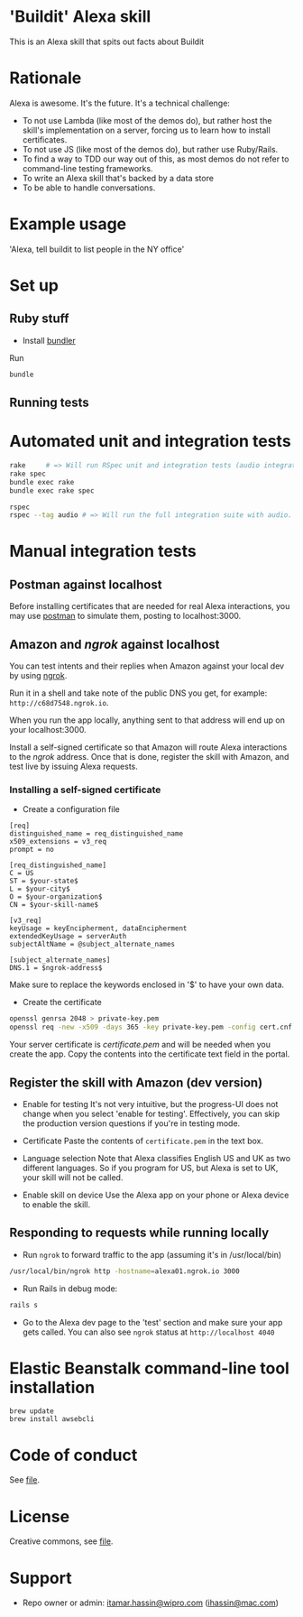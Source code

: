 # 'Buildit' Alexa skill

This is an Alexa skill that spits out facts about Buildit

# Rationale

Alexa is awesome. It's the future. It's a technical challenge:

* To not use Lambda (like most of the demos do), but rather host the skill's implementation on a server, forcing us to learn how to install certificates.
* To not use JS (like most of the demos do), but rather use Ruby/Rails.
* To find a way to TDD our way out of this, as most demos do not refer to command-line testing frameworks.
* To write an Alexa skill that's backed by a data store
* To be able to handle conversations.

# Example usage

'Alexa, tell buildit to list people in the NY office'

# Set up

## Ruby stuff

* Install [bundler](http://bundler.io)

Run

```bash
bundle
```

## Running tests

# Automated unit and integration tests

```bash
rake     # => Will run RSpec unit and integration tests (audio integration tests are excluded)
rake spec
bundle exec rake
bundle exec rake spec

rspec
rspec --tag audio # => Will run the full integration suite with audio. Make sure ngrok is running.
```

# Manual integration tests

## Postman against localhost

Before installing certificates that are needed for real Alexa interactions, you may use [postman](https://www.getpostman.com) to simulate them, posting to localhost:3000.

## Amazon and _ngrok_ against localhost

You can test intents and their replies when Amazon against your local dev by using [ngrok](https://ngrok.com).

Run it in a shell and take note of the public DNS you get, for example:
```http://c68d7548.ngrok.io```.

When you run the app locally, anything sent to that address will end up on your localhost:3000.

Install a self-signed certificate so that Amazon will route Alexa interactions to the _ngrok_ address. 
Once that is done, register the skill with Amazon, and test live by issuing Alexa requests.

### Installing a self-signed certificate

* Create a configuration file

```text
[req]
distinguished_name = req_distinguished_name
x509_extensions = v3_req
prompt = no

[req_distinguished_name]
C = US
ST = $your-state$
L = $your-city$  
O = $your-organization$ 
CN = $your-skill-name$

[v3_req]
keyUsage = keyEncipherment, dataEncipherment
extendedKeyUsage = serverAuth
subjectAltName = @subject_alternate_names

[subject_alternate_names]
DNS.1 = $ngrok-address$
```

Make sure to replace the keywords enclosed in '$' to have your own data.

* Create the certificate

```bash
openssl genrsa 2048 > private-key.pem
openssl req -new -x509 -days 365 -key private-key.pem -config cert.cnf -out certificate.pem
```
Your server certificate is _certificate.pem_ and will be needed when you create the app. Copy the contents into the certificate text field in the portal.

## Register the skill with Amazon (dev version)

- Enable for testing
It's not very intuitive, but the progress-UI does not change when you select 'enable for testing'. Effectively, you can skip the production version questions if you're in testing mode. 

- Certificate
Paste the contents of ```certificate.pem``` in the text box.

- Language selection
Note that Alexa classifies English US and UK as two different languages. So if you program for US, but Alexa is set to UK, your skill will not be called.

- Enable skill on device
Use the Alexa app on your phone or Alexa device to enable the skill.

## Responding to requests while running locally 

- Run ```ngrok``` to forward traffic to the app (assuming it's in /usr/local/bin)

```bash
/usr/local/bin/ngrok http -hostname=alexa01.ngrok.io 3000
```
- Run Rails in debug mode:
```bash
rails s
```
- Go to the Alexa dev page to the 'test' section and make sure your app gets called.
You can also see ```ngrok``` status at ```http://localhost 4040```

# Elastic Beanstalk command-line tool installation

```shell
brew update
brew install awsebcli
```

# Code of conduct

See [file](https://bitbucket.org/digitalrigbitbucketteam/buildit-alexa-skill/src/b2d808302cb3ac43969edff5721486f6341dcd5d/code-of-conduct.md?at=master&fileviewer=file-view-default).

# License

Creative commons, see [file](https://bitbucket.org/digitalrigbitbucketteam/buildit-alexa-skill/src/b2d808302cb3ac43969edff5721486f6341dcd5d/license.md?at=master&fileviewer=file-view-default).

# Support

* Repo owner or admin: itamar.hassin@wipro.com (ihassin@mac.com)
